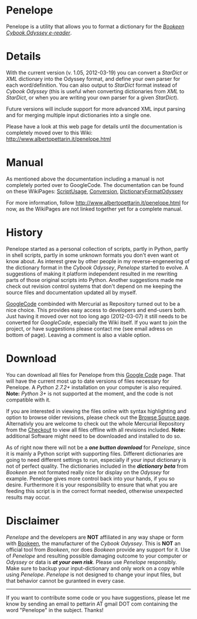 # Penelope #

Penelope is a utility that allows you to format a dictionary for the _[Bookeen Cybook Odyssey e-reader](http://bookeen.com/en/cybook/odyssey)_.

# Details #

With the current version (v. 1.05, 2012-03-19) you can convert a _StarDict_ or _XML_ dictionary into the Odyssey format, and define your own parser for each word/definition. You can also output to _StarDict_ format instead of _Cybook Odyssey_ (this is useful when converting dictionaries from _XML_ to _StarDict_, or when you are writing your own parser for a given _StarDict_).

Future versions will include support for more advanced XML input parsing and for merging multiple input dictionaries into a single one.

Please have a look at this web page for details until the documentation is completely moved over to this Wiki: http://www.albertopettarin.it/penelope.html



# Manual #

As mentioned above the documentation including a manual is not completely
ported over to GoogleCode. The documentation can be found on these
WikiPages: [ScriptUsage](ScriptUsage.md), [Conversion](Conversion.md), [DictionaryFormatOdyssey](DictionaryFormatOdyssey.md)

For more information, follow http://www.albertopettarin.it/penelope.html
for now, as the WikiPages are not linked together yet for a complete manual.




# History #

Penelope started as a personal collection of scripts, partly in Python, partly
in shell scripts, partly in some unknown formats you don't even want ot know
about. As interest grew by other people in my reverse-engeneering of the
dictionary format in the _Cybook Odyssey_, _Penelope_ started to evolve. A
suggestions of making it platform independent resulted in me rewriting parts of
those original scripts into Python. Another suggestions made me check out
revision control systems that don't depend on me keeping the source files and
documentation updated all by myself.

[GoogleCode](http://code.google.com/) combinded with Mercurial as Repository
turned out to be a nice choice. This provides easy access to developers and
end-users both. Just having it moved over not too long ago (2012-03-07) it
still needs to be converted for _GoogleCode_, especially the Wiki itself. If
you want to join the project, or have suggestions please contact me (see
email adress on bottom of page). Leaving a comment is also a viable option.


# Download #

You can download all files for Penelope from this
[Google Code](http://penelope-dictionary-converter.googlecode.com/hg/penelope/)
page. That will have the current most up to date versions of files necessary
for Penelope. A _Python 2.7.2+_ installation on your computer is also required.
**Note:** _Python 3+_ is not supported at the moment, and the code is not compatible
with it.

If you are interested in viewing the files  online with syntax
highlighting and option to browse older revisions, please check out the
[Browse Source page](http://code.google.com/p/penelope-dictionary-converter/source/browse/#hg%2Fpenelope).
Alternativly you are welcome to check out the whole Mercurial Repository from the
[Checkout](http://code.google.com/p/penelope-dictionary-converter/source/checkout)
to view all files offline with all revisions included. **Note:** additional
Software might need to be downloaded and installed to do so.

As of right now there will not be a _**one button download**_ for _Penelope_, since
it is mainly a Python script with supporting files. Different dictionaries are
going to need different settings to run, especially if your input dictionary is
not of perfect quality. The dictionaries included in the _**dictionary beta**_
from _Bookeen_ are not formated really nice for display on the _Odyssey_ for
example. Penelope gives more control back into your hands, if you so desire.
Furthermore it is your responsibility to ensure that what you are feeding this
script is in the correct format needed, otherwise unexpected results may occur.

# Disclaimer #

_Penelope_ and the developers are **NOT** affiliated in any way shape or form with
[Bookeen](http://bookeen.com/), the manufacturer of the _Cybook Odyssey_. This is **NOT** an official
tool from _Bookeen_, nor does _Bookeen_ provide any support for it. Use of
_Penelope_ and resulting possible damaging outcome to your computer or _Odyssey_
or data is _**at your own risk**_. Please use _Penelope_ responsibly. Make sure
to backup your input-dictionary and only work on a copy while using _Penelope_.
_Penelope_ is not designed to change your input files, but that behavior cannot
be guranteed in every case.



---


If you want to contribute some code or you have suggestions, please let me know by sending an email to pettarin AT gmail DOT com  containing the word "Penelope" in the subject. Thanks!
